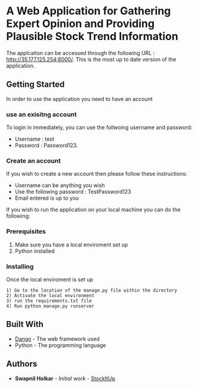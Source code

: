 # A Web Application for Gathering Expert Opinion and Providing Plausible Stock Trend Information

The applcaiton can be accessed through the following URL : http://35.177.125.254:8000/. This is the most up to date version of the application.

## Getting Started

In order to use the application you need to have an account

### use an exisitng account

To login in immediately, you can use the follwoing username and password:

* Username : test
* Password : Password123. 

### Create an account

If you wish to create a new account then please follow these instructions:
* Username can be anything you wish
* Use the following password : TestPassword123
* Email entered is up to you

If you wish to run the application on your local machine you can do the following:

### Prerequisites

1) Make sure you have a local enviroment set up
2) Python installed 

### Installing

Once the local enviroment is set up

```
1) Go to the location of the manage.py file within the directory
2) Activate the local environment
3) run the requirements.txt file
4) Run python manage.py runserver

```

## Built With

* [Dango](https://www.djangoproject.com/) - The web framework used
* Python - The programming language 

## Authors

* **Swapnil Holkar** - *Initial work* - [StockItUp](https://github.com/swapnilholkar/DeployStockApp)
